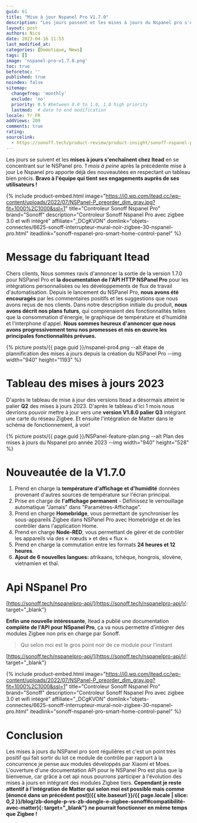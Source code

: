 ```yaml
---
guid: 61
title: "Mise à jour Nspanel Pro V1.7.0"
description: "Les jours passent et les mises à jours du Nspanel pro s'enchainent"
layout: post
authors: Nico
date: 2023-04-16 11:53
last_modified_at: 
categories: [Domotique, News]
tags: []
image: 'nspanel-pro-v1.7.0.png'
toc: true
beforetoc: ''
published: true
noindex: false
sitemap:
  changefreq: 'monthly'
  exclude: 'no'
  priority: 0.5 #between 0.0 to 1.0, 1.0 high priority
  lastmod:  # date to end modification
locale: fr_FR
addViews: 209
comments: true
rating:  
sourcelink:
  - https://sonoff.tech/product-review/product-insight/sonoff-nspanel-pro-version-update-information-and-faq/
---
```

Les jours se suivent et les **mises à jours s'enchaînent chez Itead** en se concentrant sur le NSPanel pro. *1 mois à peine* après la précédente mise à jour Le Nspanel pro apporte déjà des nouveautées en respectant un tableau bien précis. **Bravo à l'équipe qui tient ses engagements auprès de ses utilisateurs !**

{% include product-embed.html image="https://i0.wp.com/itead.cc/wp-content/uploads/2022/07/NSPanel-P_preorder_dim_gray.jpg?fit=1000%2C1000&ssl=1" title="Controleur Sonoff Nspanel Pro" brand="Sonoff" description="Controleur Sonoff Nspanel Pro avec zigbee 3.0 et wifi intégré" affiliate="_DCgKVON" domlink="objets-connectes/6625-sonoff-interrupteur-mural-noir-zigbee-30-nspanel-pro.html" iteadlink="sonoff-nspanel-pro-smart-home-control-panel" %}

# Message du fabriquant Itead

Chers clients,
Nous sommes ravis d'annoncer la sortie de la version 1.7.0 pour NSPanel Pro et **la documentation de l'API HTTP NSPanel Pro** pour les intégrations personnalisées ou les développements de flux de travail d'automatisation. Depuis le lancement du NSPanel Pro, **nous avons été encouragés** par les commentaires positifs et les suggestions que nous avons reçus de nos clients. Dans notre description initiale du produit, **nous avons décrit nos plans futurs**, qui comprenaient des fonctionnalités telles que la consommation d'énergie, le graphique de température et d'humidité et l'interphone d'appel. **Nous sommes heureux d'annoncer que nous avons progressivement tenu nos promesses et mis en œuvre les principales fonctionnalités prévues.**

{% picture posts/{{ page.guid }}/nspanel-pro4.png --alt étape de plannification des mises à jours depuis la création du NSPanel Pro --img width="940" height="1193" %}

# Tableau des mises à jours 2023

D'après le tableau de mise à jour des versions Itead a désormais atteint le palier **Q2** des mises à jours 2023. D'après le tableau d'ici 1 mois nous devrions pouvoir mettre à jour vers une **version V1.8.0 palier Q3** intégrant une carte du réseau Zigbee. Et ensuite l'intégration de Matter dans le schéma de fonctionnement, à voir!

{% picture posts/{{ page.guid }}/NSPanel-feature-plan.png --alt Plan des mises à jours du Nspanel pro année 2023 --img width="940" height="528" %}

# Nouveautée de la V1.7.0

1. Prend en charge la **température d'affichage et d'humidité** données provenant d'autres sources de température sur l'écran principal.
2. Prise en charge de **l'affichage permanent** - Définissez le verrouillage automatique "Jamais" dans "Paramètres-Affichage".
3. Prend en charge **Homebridge**, vous permettant de synchroniser les sous-appareils Zigbee dans NSPanel Pro avec Homebridge et de les contrôler dans l'application Home.
4. Prend en charge **Node-RED**, vous permettant de gérer et de contrôler les appareils via des « nœuds » et des « flux ».
5. Prend en charge la commutation entre les formats **24 heures et 12 heures**.
6. **Ajout de 6 nouvelles langues:** afrikaans, tchèque, hongrois, slovène, vietnamien et thaï.

# Api NSpanel Pro

[https://sonoff.tech/nspanelpro-api/](https://sonoff.tech/nspanelpro-api/){: target="_blank"}

**Enfin une nouvelle intéressante**, Itead a publié une documentation **complète de l'API pour NSpanel Pro**, ça va nous permettre d'intégrer des modules Zigbee non pris en charge par Sonoff.
> Qui selon moi est le gros point noir de ce module pour l'instant

[https://sonoff.tech/nspanelpro-api/](https://sonoff.tech/nspanelpro-api/){: target="_blank"}


{% include product-embed.html image="https://i0.wp.com/itead.cc/wp-content/uploads/2022/07/NSPanel-P_preorder_dim_gray.jpg?fit=1000%2C1000&ssl=1" title="Controleur Sonoff Nspanel Pro" brand="Sonoff" description="Controleur Sonoff Nspanel Pro avec zigbee 3.0 et wifi intégré"  affiliate="_DCgKVON" domlink="objets-connectes/6625-sonoff-interrupteur-mural-noir-zigbee-30-nspanel-pro.html" iteadlink="sonoff-nspanel-pro-smart-home-control-panel" %}

# Conclusion

Les mises à jours du NSPanel pro sont régulières et c'est un point très positif qui fait sortir du lot ce module de contrôle par rapport à la concurrence je pense aux modules développés par Xiaomi et Moes. L'ouverture d'une documentation API pour le NSPanel Pro est plus que la bienvenue, car grâce à cet api nous pourrons participer à l'évolution des mises à jours en intégrant des modules Zigbee tiers. **Cependant je reste attentif à l'intégration de Matter qui selon moi est possible mais comme [énoncé dans un précédent post]({{ site.baseurl }}/{{ page.locale | slice: 0,2 }}/blog/zb-dongle-p-vs-zb-dongle-e-zigbee-sonoff#compatibilité-avec-matter){: target="_blank"} ne pourrait fonctionner en même temps que Zigbee !**

